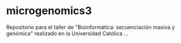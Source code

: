 # microgenomics3
Repositorio para el taller de "Bioinformática: secuenciación masiva y genómica" realizado en la Universidad Católica …
